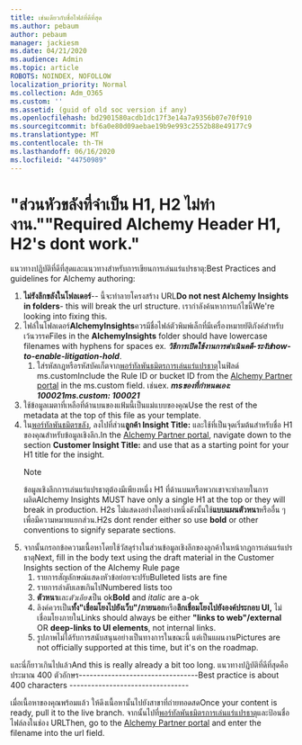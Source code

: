 ```yaml
---
title: เช่นเดียวกับชื่อไฟล์ที่ดีที่สุด
ms.author: pebaum
author: pebaum
manager: jackiesm
ms.date: 04/21/2020
ms.audience: Admin
ms.topic: article
ROBOTS: NOINDEX, NOFOLLOW
localization_priority: Normal
ms.collection: Adm_O365
ms.custom: ''
ms.assetid: (guid of old soc version if any)
ms.openlocfilehash: bd2901580acdb1dc17f3e14a7a9356b07e70f910
ms.sourcegitcommit: bf6a0e80d09aebae19b9e993c2552b88e49177c9
ms.translationtype: MT
ms.contentlocale: th-TH
ms.lasthandoff: 06/16/2020
ms.locfileid: "44750989"
---
```

# <a name="required-alchemy-header-h1-h2s-dont-work"></a><span data-ttu-id="f73a2-102">"ส่วนหัวขลังที่จําเป็น H1, H2 ไม่ทํางาน."</span><span class="sxs-lookup"><span data-stu-id="f73a2-102">"Required Alchemy Header H1, H2's dont work."</span></span>
<span data-ttu-id="f73a2-103">แนวทางปฏิบัติที่ดีที่สุดและแนวทางสําหรับการเขียนการเล่นแร่แปรธาตุ:</span><span class="sxs-lookup"><span data-stu-id="f73a2-103">Best Practices and guidelines for Alchemy authoring:</span></span>

1. <span data-ttu-id="f73a2-104">**ไม่รังลึกขลังในโฟลเดอร์**-- นี้จะทําลายโครงสร้าง URL</span><span class="sxs-lookup"><span data-stu-id="f73a2-104">**Do not nest Alchemy Insights in folders**- this will break the url structure.</span></span> <span data-ttu-id="f73a2-105">เรากําลังค้นหาการแก้ไขนี้</span><span class="sxs-lookup"><span data-stu-id="f73a2-105">We're looking into fixing this.</span></span>
1. <span data-ttu-id="f73a2-106">ไฟล์ในโฟลเดอร์**AlchemyInsights**ควรมีชื่อไฟล์ตัวพิมพ์เล็กที่มีเครื่องหมายยัติภังค์สําหรับเว้นวรรค</span><span class="sxs-lookup"><span data-stu-id="f73a2-106">Files in the **AlchemyInsights** folder should have lowercase filenames with hyphens for spaces ex.</span></span> <span data-ttu-id="f73a2-107">***วิธีการเปิดใช้งานการดําเนินคดี-ระงับ***</span><span class="sxs-lookup"><span data-stu-id="f73a2-107">***how-to-enable-litigation-hold***.</span></span>
    1. <span data-ttu-id="f73a2-108">ใส่รหัสกฎหรือรหัสบัคเก็ตจาก[พอร์ทัลพันธมิตรการเล่นแร่แปรธาตุ](https://alchemyportal.azurewebsites.net)ในฟิลด์ ms.custom</span><span class="sxs-lookup"><span data-stu-id="f73a2-108">Include the Rule ID or bucket ID from the [Alchemy Partner portal](https://alchemyportal.azurewebsites.net) in the ms.custom field.</span></span> <span data-ttu-id="f73a2-109">เช่น</span><span class="sxs-lookup"><span data-stu-id="f73a2-109">ex.</span></span> <span data-ttu-id="f73a2-110">***msของที่กําหนดเอง: 100021***</span><span class="sxs-lookup"><span data-stu-id="f73a2-110">***ms.custom: 100021***</span></span>
1. <span data-ttu-id="f73a2-111">ใช้ข้อมูลเมตาที่เหลือที่ด้านบนของแฟ้มนี้เป็นแม่แบบของคุณ</span><span class="sxs-lookup"><span data-stu-id="f73a2-111">Use the rest of the metadata at the top of this file as your template.</span></span>
1. <span data-ttu-id="f73a2-112">ใน[พอร์ทัลพันธมิตรขลัง](https://alchemyportal.azurewebsites.net), ลงไปที่ส่วน**ลูกค้า Insight Title:** และใช้ที่เป็นจุดเริ่มต้นสําหรับชื่อ H1 ของคุณสําหรับข้อมูลเชิงลึก.</span><span class="sxs-lookup"><span data-stu-id="f73a2-112">In the [Alchemy Partner portal](https://alchemyportal.azurewebsites.net), navigate down to the section **Customer Insight Title:** and use that as a starting point for your H1 title for the insight.</span></span> 
    > [!NOTE]
    > <span data-ttu-id="f73a2-113">ข้อมูลเชิงลึกการเล่นแร่แปรธาตุต้องมีเพียงหนึ่ง H1 ที่ด้านบนหรือพวกเขาจะทําลายในการผลิต</span><span class="sxs-lookup"><span data-stu-id="f73a2-113">Alchemy Insights MUST have only a single H1 at the top or they will break in production.</span></span> <span data-ttu-id="f73a2-114">H2s ไม่แสดงอย่างใดอย่างหนึ่งดังนั้นใช้**แบบแผนตัวหนา**หรืออื่น ๆ เพื่อมีความหมายแยกส่วน.</span><span class="sxs-lookup"><span data-stu-id="f73a2-114">H2s dont render either so use **bold** or other conventions to signify separate sections.</span></span>
1. <span data-ttu-id="f73a2-115">จากนั้นกรอกข้อความเนื้อหาโดยใช้วัสดุร่างในส่วนข้อมูลเชิงลึกของลูกค้าในหน้ากฎการเล่นแร่แปรธาตุ</span><span class="sxs-lookup"><span data-stu-id="f73a2-115">Next, fill in the body text using the draft material in the Customer Insights section of the Alchemy Rule page</span></span>
    1. <span data-ttu-id="f73a2-116">รายการสัญลักษณ์แสดงหัวข้อย่อยจะปรับ</span><span class="sxs-lookup"><span data-stu-id="f73a2-116">Bulleted lists are fine</span></span>
    1. <span data-ttu-id="f73a2-117">รายการลําดับเลขเกินไป</span><span class="sxs-lookup"><span data-stu-id="f73a2-117">Numbered lists too</span></span>
    1. <span data-ttu-id="f73a2-118">**ตัวหนา**และ*ตัวเอียง*เป็น ok</span><span class="sxs-lookup"><span data-stu-id="f73a2-118">**Bold** and *italic* are a-ok</span></span>
    1. <span data-ttu-id="f73a2-119">ลิงค์ควรเป็น**ทั้ง"เชื่อมโยงไปยังเว็บ"/ภายนอก**หรือ**ลึกเชื่อมโยงไปยังองค์ประกอบ UI,** ไม่เชื่อมโยงภายใน</span><span class="sxs-lookup"><span data-stu-id="f73a2-119">Links should always be either **"links to web"/external** OR **deep-links to UI elements**, not internal links.</span></span>
    1. <span data-ttu-id="f73a2-120">รูปภาพไม่ได้รับการสนับสนุนอย่างเป็นทางการในขณะนี้ แต่เป็นแผนงาน</span><span class="sxs-lookup"><span data-stu-id="f73a2-120">Pictures are not officially supported at this time, but it's on the roadmap.</span></span>

<span data-ttu-id="f73a2-121">และนี่ก็ยาวเกินไปแล้ว</span><span class="sxs-lookup"><span data-stu-id="f73a2-121">And this is really already a bit too long.</span></span> <span data-ttu-id="f73a2-122">แนวทางปฏิบัติที่ดีที่สุดคือประมาณ 400 ตัวอักษร---------------------------------</span><span class="sxs-lookup"><span data-stu-id="f73a2-122">Best practice is about 400 characters ---------------------------------</span></span>

<span data-ttu-id="f73a2-123">เมื่อเนื้อหาของคุณพร้อมแล้ว ให้ดึงเนื้อหานั้นไปยังสาขาที่ถ่ายทอดสด</span><span class="sxs-lookup"><span data-stu-id="f73a2-123">Once your content is ready, pull it to the live branch.</span></span> <span data-ttu-id="f73a2-124">จากนั้นไปที่[พอร์ทัลพันธมิตรการเล่นแร่แปรธาตุ](https://alchemyportal.azurewebsites.net)และป้อนชื่อไฟล์ลงในช่อง URL</span><span class="sxs-lookup"><span data-stu-id="f73a2-124">Then, go to the [Alchemy Partner portal](https://alchemyportal.azurewebsites.net) and enter the filename into the url field.</span></span> 